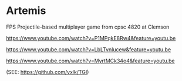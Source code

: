 # Artemis
FPS Projectile-based multiplayer game from cpsc 4820 at Clemson

https://www.youtube.com/watch?v=P1MPqkE8Rw4&feature=youtu.be

https://www.youtube.com/watch?v=LbLTvnlucew&feature=youtu.be

https://www.youtube.com/watch?v=MyrtMCk34o4&feature=youtu.be

(SEE: https://github.com/vxlk/TGI)
